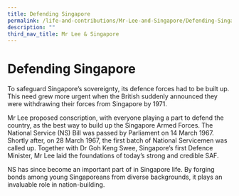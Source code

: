 ```yaml
---
title: Defending Singapore
permalink: /life-and-contributions/Mr-Lee-and-Singapore/Defending-Singapore
description: ""
third_nav_title: Mr Lee & Singapore
---
```

# Defending Singapore #

To safeguard Singapore’s sovereignty, its defence forces had to be built up. This need grew more urgent when the British suddenly announced they were withdrawing their forces from Singapore by 1971. 


Mr Lee proposed conscription, with everyone playing a part to defend the country, as the best way to build up the Singapore Armed Forces. The National Service (NS) Bill was passed by Parliament on 14 March 1967. Shortly after, on 28 March 1967, the first batch of National Servicemen was called up. Together with Dr Goh Keng Swee, Singapore’s first Defence Minister, Mr Lee laid the foundations of today’s strong and credible SAF.


NS has since become an important part of in Singapore life. By forging bonds among young Singaporeans from diverse backgrounds, it plays an invaluable role in nation-building.